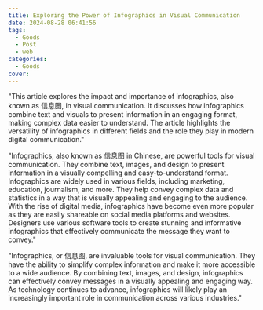 ```yaml
---
title: Exploring the Power of Infographics in Visual Communication
date: 2024-08-28 06:41:56
tags:
  - Goods
  - Post
  - web
categories:
  - Goods
cover: 
---
```


"This article explores the impact and importance of infographics, also known as 信息图, in visual communication. It discusses how infographics combine text and visuals to present information in an engaging format, making complex data easier to understand. The article highlights the versatility of infographics in different fields and the role they play in modern digital communication."

"Infographics, also known as 信息图 in Chinese, are powerful tools for visual communication. They combine text, images, and design to present information in a visually compelling and easy-to-understand format. Infographics are widely used in various fields, including marketing, education, journalism, and more. They help convey complex data and statistics in a way that is visually appealing and engaging to the audience. With the rise of digital media, infographics have become even more popular as they are easily shareable on social media platforms and websites. Designers use various software tools to create stunning and informative infographics that effectively communicate the message they want to convey."

"Infographics, or 信息图, are invaluable tools for visual communication. They have the ability to simplify complex information and make it more accessible to a wide audience. By combining text, images, and design, infographics can effectively convey messages in a visually appealing and engaging way. As technology continues to advance, infographics will likely play an increasingly important role in communication across various industries."
